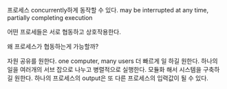 
프로세스 concurrently하게 동작할 수 있다. 
may be interrupted at any time, partially completing execution

어떤 프로세들은 서로 협동하고 상호작용한다.

왜 프로세스가 협동하는게 가능할까?

자원 공유를 원한다. one computer, many users
더 빠르게 일 하길 원한다. 하나의 일을 여러개의 서브 잡으로 나누고 병렬적으로 실행한다.
모듈화 해서 시스템을 구축하길 원한다. 하나의 프로세스의 output은 또 다른 프로세스의 입력값이 될 수 있다. 
